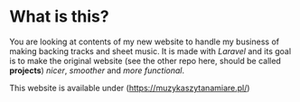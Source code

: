 # What is this?

You are looking at contents of my new website to handle my business of making backing tracks and sheet music. It is made with *Laravel* and its goal is to make the original website (see the other repo here, should be called **projects**) *nicer*, *smoother* and *more functional*.

This website is available under (https://muzykaszytanamiare.pl/)
